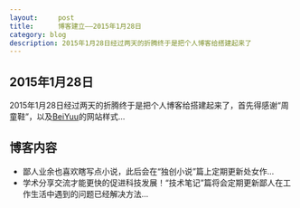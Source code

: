 ```yaml
---
layout:     post
title:      博客建立——2015年1月28日
category: blog
description: 2015年1月28日经过两天的折腾终于是把个人博客给搭建起来了
---
```


## 2015年1月28日

2015年1月28日经过两天的折腾终于是把个人博客给搭建起来了，首先得感谢“周童鞋”，以及[BeiYuu][]的网站样式...

## 博客内容

* 鄙人业余也喜欢瞎写点小说，此后会在“独创小说”篇上定期更新处女作...
* 学术分享交流才能更快的促进科技发展！“技术笔记”篇将会定期更新鄙人在工作生活中遇到的问题已经解决方法...

[BeiYuu]:    http://beiyuu.com  "BeiYuu"